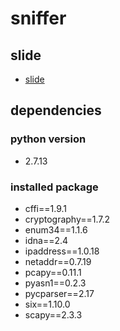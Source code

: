 # sniffer

## slide

- [slide](./sniffer.pdf)

## dependencies

### python version

- 2.7.13

### installed package


- cffi==1.9.1
- cryptography==1.7.2
- enum34==1.1.6
- idna==2.4
- ipaddress==1.0.18
- netaddr==0.7.19
- pcapy==0.11.1
- pyasn1==0.2.3
- pycparser==2.17
- six==1.10.0
- scapy==2.3.3
